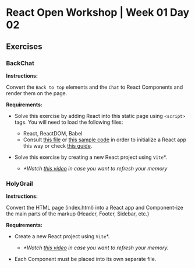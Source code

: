 # React Open Workshop | Week 01 Day 02

## Exercises

### BackChat

**Instructions:**

Convert the `Back to top` elements and the `Chat` to React Components and render them on the page.

**Requirements:**

- Solve this exercise by adding React into this static page using `<script>` tags. You will need to load the following files:
  - React, ReactDOM, Babel
  - Consult [this file](https://github.com/in-tech-gration/ReactWorkshop-03-2024/blob/main/W01D01/code-inclass/Add.React.to.a.Website.html) or [this sample code](https://gist.githubusercontent.com/gaearon/0275b1e1518599bbeafcde4722e79ed1/raw/db72dcbf3384ee1708c4a07d3be79860db04bff0/example.html) in order to initialize a React app this way or check [this guide](https://nextjs.org/learn/react-foundations/getting-started-with-react).

- Solve this exercise by creating a new React project using `Vite`*.
  - _*Watch [this video](https://www.youtube.com/watch?v=xDz2d3e6_08) in case you want to refresh your memory_

### HolyGrail

**Instructions:**

Convert the HTML page (index.html) into a React app and Component-ize the main parts of the markup (Header, Footer, Sidebar, etc.)

**Requirements:**

- Create a new React project using `Vite`*. 
  - _*Watch [this video](https://www.youtube.com/watch?v=xDz2d3e6_08) in case you want to refresh your memory._

- Each Component must be placed into its own separate file.